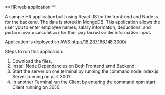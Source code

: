 **HR web application **

A sample HR application built using React JS for the front-end and Node.js for the backend. The data is stored in MongoDB.
This application allows the user you to enter employee names, salary information, deductions,
and perform some calculations for their pay based on the information input.

Application is deployed on AWS http://18.237.166.148:3000/

Steps to run this application:

1) Download the files.
2) Install Node Dependencies on Both Frontend annd Backend.
3) Start the server on one terminal by running the command node index.js. Server running on port 3001
4) In another Terminal run the Client by entering the command npm start. Client running on 3000.
